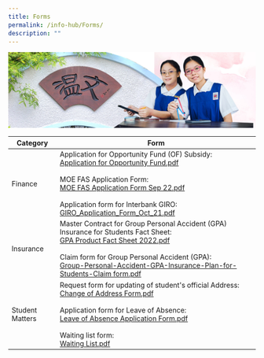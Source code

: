 ```yaml
---
title: Forms
permalink: /info-hub/Forms/
description: ""
---
```

![](/images/01%20Banner%20Photos/06%20subpage%20infohub.jpg)

| Category | Form | 
| -------- | -------- |
| Finance     | Application for Opportunity Fund (OF) Subsidy:<br>[Application for Opportunity Fund.pdf](/files/06%20Infohub/Application%20for%20Opportunity%20Fund.pdf)<br><br>MOE FAS Application Form:<br>[MOE FAS Application Form Sep 22.pdf](/files/06%20Infohub/GGAS_Application%20Form.pdf)<br><br>Application form for Interbank GIRO:<br>[GIRO_Application_Form_Oct_21.pdf](/files/06%20Infohub/giro_application_form_oct%202021.pdf) |
| Insurance | Master Contract for Group Personal Accident (GPA) Insurance for Students Fact Sheet:<br>[GPA Product Fact Sheet 2022.pdf](/files/06%20Infohub/Product%20Fact%20Sheet%20Year%202022%20Sep%202022.pdf)<br><br>Claim form for Group Personal Accident (GPA):<br>[Group-Personal-Accident-GPA-Insurance-Plan-for-Students-Claim form.pdf](/files/06%20Infohub/Group-Personal-Accident-GPA-Insurance-Plan-for-Students-Claim%20form.pdf) |
| Student Matters | Request form for updating of student's official Address:<br>[Change of Address Form.pdf](/files/06%20Infohub/Change%20of%20Address%20Form.pdf)<br><br>Application form for Leave of Absence:<br>[Leave of Absence Application Form.pdf](/files/06%20Infohub/Leave%20of%20Absence%20Application%20Form.pdf)<br><br>Waiting list form:<br>[Waiting List.pdf](/files/06%20Infohub/Waiting%20List.pdf) |